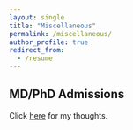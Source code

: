 ```yaml
---
layout: single
title: "Miscellaneous"
permalink: /miscellaneous/
author_profile: true
redirect_from:
  - /resume
---
```


<h2 id="mdpadm">
MD/PhD Admissions
</h2>

Click [here](/miscellaneous/mdp-admissions/) for my thoughts.
